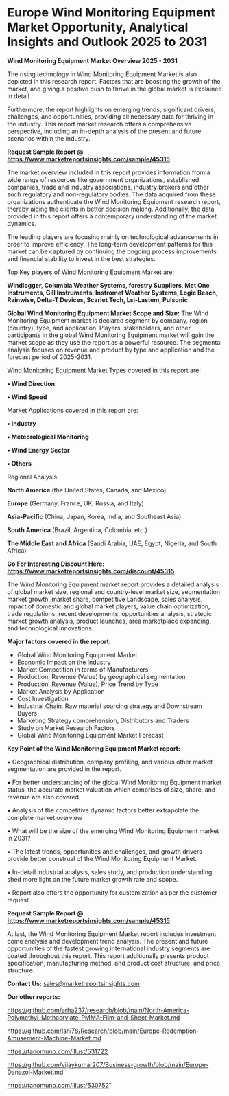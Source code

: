 # Europe Wind Monitoring Equipment Market Opportunity, Analytical Insights and Outlook 2025 to 2031

<Strong> Wind Monitoring Equipment Market Overview 2025 - 2031</strong>

The rising technology in Wind Monitoring Equipment Market is also depicted in this research report. Factors that are boosting the growth of the market, and giving a positive push to thrive in the global market is explained in detail.

Furthermore, the report highlights on emerging trends, significant drivers, challenges, and opportunities, providing all necessary data for thriving in the industry. This report market research offers a comprehensive perspective, including an in-depth analysis of the present and future scenarios within the industry.

<strong>Request Sample Report @ <a href=https://www.marketreportsinsights.com/sample/45315>https://www.marketreportsinsights.com/sample/45315</a></strong>

The market overview included in this report provides information from a wide range of resources like government organizations, established companies, trade and industry associations, industry brokers and other such regulatory and non-regulatory bodies. The data acquired from these organizations authenticate the Wind Monitoring Equipment research report, thereby aiding the clients in better decision making. Additionally, the data provided in this report offers a contemporary understanding of the market dynamics.

The leading players are focusing mainly on technological advancements in order to improve efficiency. The long-term development patterns for this market can be captured by continuing the ongoing process improvements and financial stability to invest in the best strategies.

Top Key players of Wind Monitoring Equipment Market are:

<strong>Windlogger, Columbia Weather Systems, forestry Suppliers, Met One Instruments, Gill Instruments, Instromet Weather Systems, Logic Beach, Rainwise, Delta-T Devices, Scarlet Tech, Lsi-Lastem, Pulsonic</strong>

<strong><b>Global Wind Monitoring Equipment Market Scope and Size:</b></strong>
The Wind Monitoring Equipment market is declared segment by company, region (country), type, and application. Players, stakeholders, and other participants in the global Wind Monitoring Equipment market will gain the market scope as they use the report as a powerful resource. The segmental analysis focuses on revenue and product by type and application and the forecast period of 2025-2031.

Wind Monitoring Equipment Market Types covered in this report are:

<strong>•  Wind Direction

•  Wind Speed</strong>

Market Applications covered in this report are:

<strong>•  Industry

•  Meteorological Monitoring

•  Wind Energy Sector

•  Others</strong> 

Regional Analysis

<strong>North America</strong> (the United States, Canada, and Mexico)

<strong>Europe</strong> (Germany, France, UK, Russia, and Italy)

<strong>Asia-Pacific</strong> (China, Japan, Korea, India, and Southeast Asia)

<strong>South America</strong> (Brazil, Argentina, Colombia, etc.)

<strong>The Middle East and Africa</strong> (Saudi Arabia, UAE, Egypt, Nigeria, and South Africa)

<strong>Go For Interesting Discount Here: <a href=https://www.marketreportsinsights.com/discount/45315>https://www.marketreportsinsights.com/discount/45315</a></strong>

The Wind Monitoring Equipment market report provides a detailed analysis of global market size, regional and country-level market size, segmentation market growth, market share, competitive Landscape, sales analysis, impact of domestic and global market players, value chain optimization, trade regulations, recent developments, opportunities analysis, strategic market growth analysis, product launches, area marketplace expanding, and technological innovations.

<strong><b>Major factors covered in the report:</b></strong>
<ul>
  <li>Global Wind Monitoring Equipment Market </li>
  <li>Economic Impact on the Industry</li>
  <li>Market Competition in terms of Manufacturers</li>
  <li>Production, Revenue (Value) by geographical segmentation</li>
  <li>Production, Revenue (Value), Price Trend by Type</li>
  <li>Market Analysis by Application</li>
  <li>Cost Investigation</li>
  <li>Industrial Chain, Raw material sourcing strategy and Downstream Buyers</li>
  <li>Marketing Strategy comprehension, Distributors and Traders</li>
  <li>Study on Market Research Factors</li>
  <li>Global Wind Monitoring Equipment Market Forecast</li>
</ul>

<strong><b>Key Point of the Wind Monitoring Equipment Market report:</b></strong>

• Geographical distribution, company profiling, and various other market segmentation are provided in the report.

• For better understanding of the global Wind Monitoring Equipment market status, the accurate market valuation which comprises of size, share, and revenue are also covered.

• Analysis of the competitive dynamic factors better extrapolate the complete market overview

• What will be the size of the emerging Wind Monitoring Equipment market in 2031?

• The latest trends, opportunities and challenges, and growth drivers provide better construal of the Wind Monitoring Equipment Market.

• In-detail industrial analysis, sales study, and production understanding shed more light on the future market growth rate and scope.

• Report also offers the opportunity for customization as per the customer request.

<strong>Request Sample Report @ <a href=https://www.marketreportsinsights.com/sample/45315>https://www.marketreportsinsights.com/sample/45315</a></strong>

At last, the Wind Monitoring Equipment Market report includes investment come analysis and development trend analysis. The present and future opportunities of the fastest growing international industry segments are coated throughout this report. This report additionally presents product specification, manufacturing method, and product cost structure, and price structure.

<strong>Contact Us:</strong>
sales@marketreportsinsights.com

<strong>Our other reports:</strong>

<a href=https://github.com/arha237/research/blob/main/North-America-Polymethyl-Methacrylate-PMMA-Film-and-Sheet-Market.md>https://github.com/arha237/research/blob/main/North-America-Polymethyl-Methacrylate-PMMA-Film-and-Sheet-Market.md</a>

<a href=https://github.com/Ishi78/Research/blob/main/Europe-Redemption-Amusement-Machine-Market.md>https://github.com/Ishi78/Research/blob/main/Europe-Redemption-Amusement-Machine-Market.md</a>

<a href=https://tanomuno.com/illust/531722>https://tanomuno.com/illust/531722</a>

<a href=https://github.com/vijaykumar207/Business-growth/blob/main/Europe-Danazol-Market.md>https://github.com/vijaykumar207/Business-growth/blob/main/Europe-Danazol-Market.md</a>

<a href=https://tanomuno.com/illust/530752>https://tanomuno.com/illust/530752</a>"
